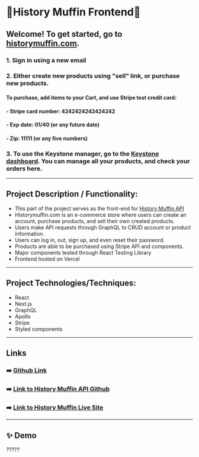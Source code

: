 # 🧁History Muffin Frontend🧁

## Welcome! To get started, go to [historymuffin.com](https://historymuffin.com).
### 1. Sign in using a new email
### 2. Either create new products using "sell" link, or purchase new products. 
#### To purchase, add items to your Cart, and use Stripe test credit card: 
#### - Stripe card number: 4242424242424242
#### - Exp date: 01/40 (or any future date)
#### - Zip: 11111 (or any five numbers)
### 3. To use the Keystone manager, go to the [Keystone dashboard](https://api.historymuffin.com/). You can manage all your products, and check your orders here.

---

## Project Description / Functionality: 
- This part of the project serves as the front-end for [History Muffin API](https://github.com/cjmaret/history-muffin-api)
- Historymuffin.com is an e-commerce store where users can create an account, purchase products, and sell their own created products.
- Users make API requests through GraphQL to CRUD account or product information.
- Users can log in, out, sign up, and even reset their password.
- Products are able to be purchased using Stripe API and components.
- Major components tested through React Testing Library
- Frontend hosted on Vercel

---

## Project Technologies/Techniques:
- React
- Next.js
- GraphQL
- Apollo
- Stripe
- Styled components

---

## Links
### ➡️ [Github Link](https://github.com/cjmaret/history-muffin-frontend)
### ➡️ [Link to History Muffin API Github](https://github.com/cjmaret/history-muffin-api)
### ➡️ [Link to History Muffin Live Site](https://historymuffin.com/)

---

## ✨ Demo
?????
